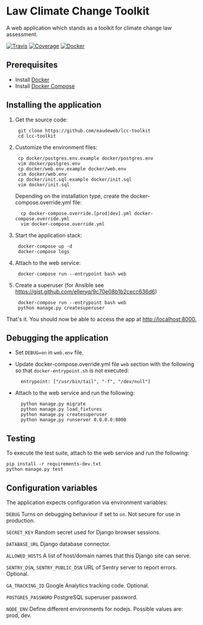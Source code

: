# Law Climate Change Toolkit

A web application which stands as a toolkit for climate change law assessment.

[![Travis](https://travis-ci.org/eaudeweb/lcc-toolkit.svg)](https://travis-ci.org/eaudeweb/lcc-toolkit)
[![Coverage](https://coveralls.io/repos/github/eaudeweb/lcc-toolkit/badge.svg)](https://coveralls.io/github/eaudeweb/lcc-toolkit)
[![Docker](https://dockerbuildbadges.quelltext.eu/status.svg?organization=eaudeweb&repository=lcc-toolkit)](https://hub.docker.com/r/eaudeweb/lcc-toolkit/builds)

## Prerequisites

* Install [Docker](https://www.docker.com/community-edition#/download)
* Install [Docker Compose](https://docs.docker.com/compose/install/)

## Installing the application

1. Get the source code:

        git clone https://github.com/eaudeweb/lcc-toolkit
        cd lcc-toolkit

1. Customize the environment files:

        cp docker/postgres.env.example docker/postgres.env
        vim docker/postgres.env
        cp docker/web.env.example docker/web.env
        vim docker/web.env
        cp docker/init.sql.example docker/init.sql
        vim docker/init.sql

    Depending on the installation type, create the docker-compose.override.yml file:

         cp docker-compose.override.[prod|dev].yml docker-compose.override.yml
         vim docker-compose.override.yml

1. Start the application stack:

        docker-compose up -d
        docker-compose logs

1. Attach to the web service:

        docker-compose run --entrypoint bash web

1. Create a superuser (for Ansible see <https://gist.github.com/elleryq/9c70e08b1b2cecc636d6>)

        docker-compose run --entrypoint bash web
        python manage.py createsuperuser

That's it. You should now be able to access the app at <http://localhost:8000.>

## Debugging the application

* Set `DEBUG=on` in `web.env` file.

* Update docker-compose.override.yml file `web` section with the following so that `docker-entrypoint.sh` is not executed:

        entrypoint: ["/usr/bin/tail", "-f", "/dev/null"]

* Attach to the web service and run the following:

        python manage.py migrate
        python manage.py load_fixtures
        python manage.py createsuperuser
        python manage.py runserver 0.0.0.0:8000

## Testing

To execute the test suite, attach to the web service and run the following:

    pip install -r requirements-dev.txt
    python manage.py test

## Configuration variables

The application expects configuration via environment variables:

``DEBUG``
    Turns on debugging behaviour if set to ``on``. Not secure for use in
    production.

``SECRET_KEY``
    Random secret used for Django browser sessions.

``DATABASE_URL``
    Django database connector.

``ALLOWED_HOSTS``
    A list of host/domain names that this Django site can serve.

``SENTRY_DSN``, ``SENTRY_PUBLIC_DSN``
    URL of Sentry server to report errors. Optional.

``GA_TRACKING_ID``
    Google Analytics tracking code. Optional.

``POSTGRES_PASSWORD``
    PostgreSQL superuser password.

``NODE_ENV``
    Define different environments for nodejs. Possible values are: prod, dev.
